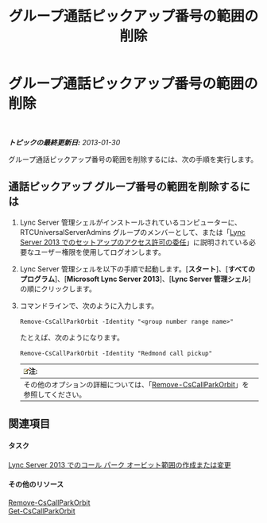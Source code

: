 ﻿---
title: グループ通話ピックアップ番号の範囲の削除
TOCTitle: グループ通話ピックアップ番号の範囲の削除
ms:assetid: 521891f3-7a5d-45de-92dc-d57025453159
ms:mtpsurl: https://technet.microsoft.com/ja-jp/library/JJ945629(v=OCS.15)
ms:contentKeyID: 52056605
ms.date: 05/19/2016
mtps_version: v=OCS.15
ms.translationtype: HT
---

# グループ通話ピックアップ番号の範囲の削除

 

_**トピックの最終更新日:** 2013-01-30_

グループ通話ピックアップ番号の範囲を削除するには、次の手順を実行します。

## 通話ピックアップ グループ番号の範囲を削除するには

1.  Lync Server 管理シェルがインストールされているコンピューターに、RTCUniversalServerAdmins グループのメンバーとして、または「[Lync Server 2013 でのセットアップのアクセス許可の委任](lync-server-2013-delegate-setup-permissions.md)」に説明されている必要なユーザー権限を使用してログオンします。

2.  Lync Server 管理シェルを以下の手順で起動します。\[**スタート**\]、\[**すべてのプログラム**\]、\[**Microsoft Lync Server 2013**\]、\[**Lync Server 管理シェル**\] の順にクリックします。

3.  コマンドラインで、次のように入力します。
    
        Remove-CsCallParkOrbit -Identity "<group number range name>" 
    
    たとえば、次のようになります。
    
        Remove-CsCallParkOrbit -Identity "Redmond call pickup"
    
    <table>
    <thead>
    <tr class="header">
    <th><img src="images/Gg412781.note(OCS.15).gif" title="note" alt="note" />注:</th>
    </tr>
    </thead>
    <tbody>
    <tr class="odd">
    <td>その他のオプションの詳細については、「<a href="remove-cscallparkorbit.md">Remove-CsCallParkOrbit</a>」を参照してください。</td>
    </tr>
    </tbody>
    </table>


## 関連項目

#### タスク

[Lync Server 2013 でのコール パーク オービット範囲の作成または変更](lync-server-2013-create-or-modify-a-call-park-orbit-range.md)  

#### その他のリソース

[Remove-CsCallParkOrbit](remove-cscallparkorbit.md)  
[Get-CsCallParkOrbit](get-cscallparkorbit.md)

